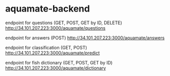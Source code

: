 # aquamate-backend

endpoint for questions (GET, POST, GET by ID, DELETE)
http://34.101.207.223:3000/aquamate/questions

endpoint for answers (POST)
http://34.101.207.223:3000/aquamate/answers

endpoint for classification (GET, POST)
http://34.101.207.223:3000/aquamate/predict

endpoint for fish dictionary (GET, POST, GET by ID)
http://34.101.207.223:3000/aquamate/dictionary





